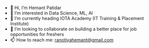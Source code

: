 - 👋 Hi, I’m Hemant Patidar
- 👀 I’m interested in Data Science, ML, AI
- 🌱 I’m currently heading IOTA Academy (IT Training & Placement Institute)
- 💞️ I’m looking to collaborate on building a better place for job opportunities for freshers
- 📫 How to reach me: ranotiyahemant@gmail.com

<!---
hemantranotiya/hemantranotiya is a ✨ special ✨ repository because its `README.md` (this file) appears on your GitHub profile.
You can click the Preview link to take a look at your changes.
--->
